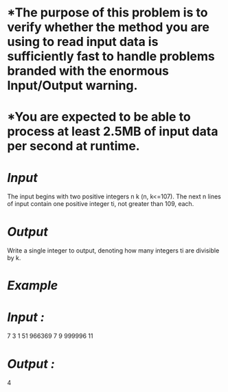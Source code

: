 # *The purpose of this problem is to verify whether the method you are using to read input data is sufficiently fast to handle problems branded with the enormous Input/Output warning.
# *You are expected to be able to process at least 2.5MB of input data per second at runtime.

# *Input*
The input begins with two positive integers n k (n, k<=107). The next n lines of input contain one positive integer ti, not greater than 109, each.

# *Output*
Write a single integer to output, denoting how many integers ti are divisible by k.

# *Example*

# *Input :*
7 3
1
51
966369
7
9
999996
11

# *Output :*
4
